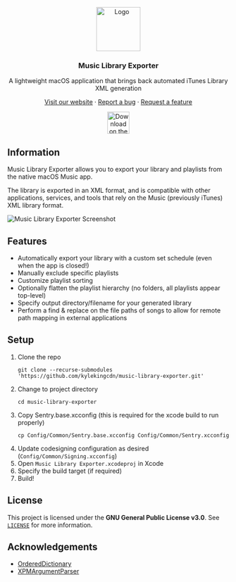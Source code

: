 <p align="center">
  <a><img src="https://i.imgur.com/nZU1lCj.png" alt="Logo" width="100" height="100"></a>
</p>
<h3 align="center">Music Library Exporter</h3>
<p align="center">A lightweight macOS application that brings back automated iTunes Library XML generation</p>
<p align="center">
  <a href="https://music-exporter.app">Visit our website</a>
  ·
  <a href="https://github.com/kylekingcdn/music-library-exporter/issues">Report a bug</a>
  ·
  <a href="https://github.com/kylekingcdn/music-library-exporter/issues">Request a feature</a>
</p>
<p align="center">
  <a href="https://apps.apple.com/us/app/music-library-exporter/id1553648567">
    <img src="https://i.imgur.com/Ui2XClS.png" height="50px" alt="Download on the App Store">
  </a>
</p>


## Information

Music Library Exporter allows you to export your library and playlists from the native macOS Music app.

The library is exported in an XML format, and is compatible with other applications, services, and tools that rely on the Music (previously iTunes) XML library format.

![Music Library Exporter Screenshot](https://i.imgur.com/38obfhV.jpg)


## Features

- Automatically export your library with a custom set schedule (even when the app is closed!)
- Manually exclude specific playlists
- Customize playlist sorting
- Optionally flatten the playlist hierarchy (no folders, all playlists appear top-level)
- Specify output directory/filename for your generated library
- Perform a find & replace on the file paths of songs to allow for remote path mapping in external applications


## Setup

1. Clone the repo
   ```
   git clone --recurse-submodules 'https://github.com/kylekingcdn/music-library-exporter.git'
   ```
1. Change to project directory
   ```
   cd music-library-exporter
   ```
1. Copy Sentry.base.xcconfig (this is required for the xcode build to run properly)
   ```
   cp Config/Common/Sentry.base.xcconfig Config/Common/Sentry.xcconfig
   ```
1. Update codesigning configuration as desired (`Config/Common/Signing.xcconfig`)
1. Open `Music Library Exporter.xcodeproj` in Xcode
1. Specify the build target (if required)
1. Build!


## License

This project is licensed under the **GNU General Public License v3.0**. See [`LICENSE`](https://github.com/kylekingcdn/music-library-exporter/blob/master/LICENSE) for more information.


## Acknowledgements

- [OrderedDictionary](https://github.com/nicklockwood/OrderedDictionary)
- [XPMArgumentParser](https://github.com/mysteriouspants/ArgumentParser)
